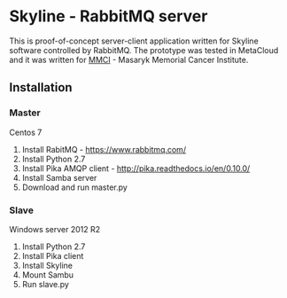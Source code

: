 # Skyline - RabbitMQ server

This is proof-of-concept server-client application written for Skyline software controlled by RabbitMQ. The prototype was tested in MetaCloud and it was written for [MMCI](https://www.mou.cz/en/) - Masaryk Memorial Cancer Institute.

## Installation

### Master
Centos 7
1) Install RabitMQ - https://www.rabbitmq.com/
2) Install Python 2.7
3) Install Pika AMQP client - http://pika.readthedocs.io/en/0.10.0/
4) Install Samba server
5) Download and run master.py

### Slave
Windows server 2012 R2
1) Install Python 2.7
2) Install Pika client
3) Install Skyline
4) Mount Sambu
5) Run slave.py
